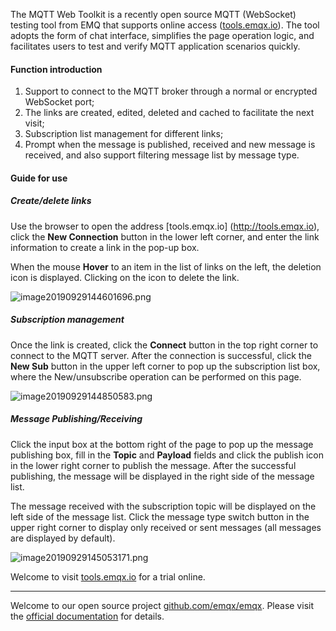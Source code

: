 The MQTT Web Toolkit is a recently open source MQTT (WebSocket) testing tool from EMQ that supports online access ([tools.emqx.io](http://tools.emqx.io)). The tool adopts the form of chat interface, simplifies the page operation logic, and facilitates users to test and verify MQTT application scenarios quickly.

#### Function introduction

1. Support to connect to the MQTT broker through a normal or encrypted WebSocket port;
2. The links are created, edited, deleted and cached to facilitate the next visit;
3. Subscription list management for different links;
4. Prompt when the message is published, received and new message is received, and also support filtering message list by message type.

#### Guide for use

##### Create/delete links

Use the browser to open the address [tools.emqx.io] (http://tools.emqx.io), click the **New Connection** button in the lower left corner, and enter the link information to create a link in the pop-up box.

When the mouse **Hover**  to an item in the list of links on the left, the deletion icon is displayed. Clicking on the icon to delete the link.

![image20190929144601696.png](https://static.emqx.net/images/d9fa323d46085d81f292d9e3317bde2b.png)

##### Subscription management

Once the link is created, click the **Connect** button in the top right corner to connect to the MQTT server. After the connection is successful, click the **New Sub** button in the upper left corner to pop up the subscription list box, where the New/unsubscribe operation can be performed on this page.

![image20190929144850583.png](https://static.emqx.net/images/ecfb7fa09688a8fa67af48ce54170d74.png)

##### Message Publishing/Receiving

Click the input box at the bottom right of the page to pop up the message publishing box, fill in the **Topic** and **Payload** fields and click the publish icon in the lower right corner to publish the message. After the successful publishing, the message will be displayed in the right side of the message list.

The message received with the subscription topic will be displayed on the left side of the message list. Click the message type switch button in the upper right corner to display only received or sent messages (all messages are displayed by default).

![image20190929145053171.png](https://static.emqx.net/images/cdfb57334ec49abe966be483f7cc7de6.png)



Welcome to visit [tools.emqx.io](http://tools.emqx.io) for a trial online.



------

Welcome to our open source project [github.com/emqx/emqx](http://github.com/emqx/emqx). Please visit the [official documentation](https://docs.emqx.io) for details.